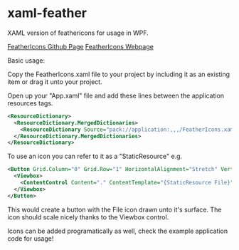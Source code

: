 # xaml-feather
XAML version of feathericons for usage in WPF.

[FeatherIcons Github Page](https://github.com/feathericons/feather)
[FeatherIcons Webpage](https://feathericons.com)

Basic usage:

Copy the FeatherIcons.xaml file to your project by including it as an existing item or drag it unto your project.

Open up your "App.xaml" file and add these lines between the application resources tags.

```XML
<ResourceDictionary>
  <ResourceDictionary.MergedDictionaries>
    <ResourceDictionary Source="pack://application:,,,/FeatherIcons.xaml"/>
  </ResourceDictionary.MergedDictionaries>
</ResourceDictionary>
```

To use an icon you can refer to it as a "StaticResource" e.g.

```XML
<Button Grid.Column="0" Grid.Row="1" HorizontalAlignment="Stretch" VerticalAlignment="Stretch" Padding="3" Margin="3">
  <Viewbox>
    <ContentControl Content="." ContentTemplate="{StaticResource File}"/>
  </Viewbox>
</Button>
```

This would create a button with the File icon drawn unto it's surface.
The icon should scale nicely thanks to the Viewbox control.

Icons can be added programatically as well, check the example application code for usage!
